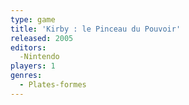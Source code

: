 ```yaml
---
type: game
title: 'Kirby : le Pinceau du Pouvoir'
released: 2005
editors: 
  -Nintendo
players: 1
genres:
  - Plates-formes
---
```

